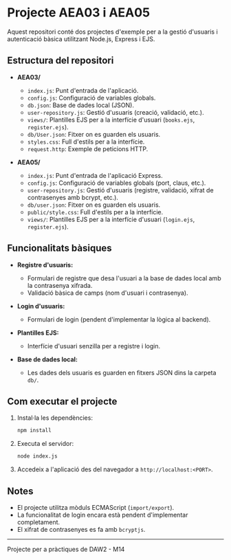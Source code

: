 # Projecte AEA03 i AEA05

Aquest repositori conté dos projectes d'exemple per a la gestió d'usuaris i autenticació bàsica utilitzant Node.js, Express i EJS.

## Estructura del repositori

- **AEA03/**
  - `index.js`: Punt d'entrada de l'aplicació.
  - `config.js`: Configuració de variables globals.
  - `db.json`: Base de dades local (JSON).
  - `user-repository.js`: Gestió d'usuaris (creació, validació, etc.).
  - `views/`: Plantilles EJS per a la interfície d'usuari (`books.ejs`, `register.ejs`).
  - `db/User.json`: Fitxer on es guarden els usuaris.
  - `styles.css`: Full d'estils per a la interfície.
  - `request.http`: Exemple de peticions HTTP.

- **AEA05/**
  - `index.js`: Punt d'entrada de l'aplicació Express.
  - `config.js`: Configuració de variables globals (port, claus, etc.).
  - `user-repository.js`: Gestió d'usuaris (registre, validació, xifrat de contrasenyes amb bcrypt, etc.).
  - `db/user.json`: Fitxer on es guarden els usuaris.
  - `public/style.css`: Full d'estils per a la interfície.
  - `views/`: Plantilles EJS per a la interfície d'usuari (`login.ejs`, `register.ejs`).

## Funcionalitats bàsiques

- **Registre d'usuaris:**
  - Formulari de registre que desa l'usuari a la base de dades local amb la contrasenya xifrada.
  - Validació bàsica de camps (nom d'usuari i contrasenya).

- **Login d'usuaris:**
  - Formulari de login (pendent d'implementar la lògica al backend).

- **Plantilles EJS:**
  - Interfície d'usuari senzilla per a registre i login.

- **Base de dades local:**
  - Les dades dels usuaris es guarden en fitxers JSON dins la carpeta `db/`.

## Com executar el projecte

1. Instal·la les dependències:
   ```bash
   npm install
   ```
2. Executa el servidor:
   ```bash
   node index.js
   ```
3. Accedeix a l'aplicació des del navegador a `http://localhost:<PORT>`.

## Notes
- El projecte utilitza mòduls ECMAScript (`import/export`).
- La funcionalitat de login encara està pendent d'implementar completament.
- El xifrat de contrasenyes es fa amb `bcryptjs`.

---
Projecte per a pràctiques de DAW2 - M14
